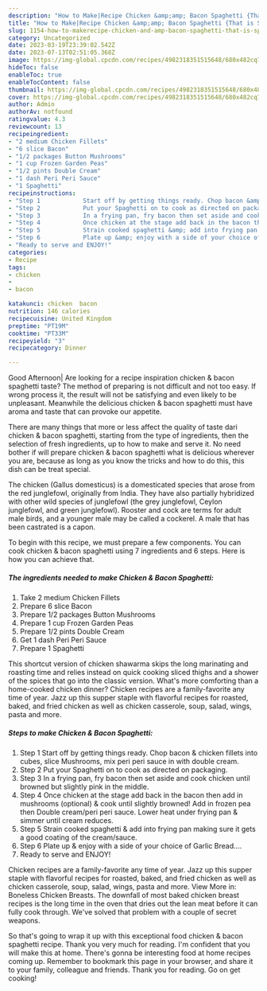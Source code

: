 ```yaml
---
description: "How to Make|Recipe Chicken &amp;amp; Bacon Spaghetti {That is Special"
title: "How to Make|Recipe Chicken &amp;amp; Bacon Spaghetti {That is Special"
slug: 1154-how-to-makerecipe-chicken-and-amp-bacon-spaghetti-that-is-special
category: Uncategorized
date: 2023-03-19T23:39:02.542Z
date: 2023-07-13T02:51:05.368Z
image: https://img-global.cpcdn.com/recipes/4982318351515648/680x482cq70/chicken-bacon-spaghetti-recipe-main-photo.jpg
hideToc: false
enableToc: true
enableTocContent: false
thumbnail: https://img-global.cpcdn.com/recipes/4982318351515648/680x482cq70/chicken-bacon-spaghetti-recipe-main-photo.jpg
cover: https://img-global.cpcdn.com/recipes/4982318351515648/680x482cq70/chicken-bacon-spaghetti-recipe-main-photo.jpg
author: Admin
authorAv: notfound
ratingvalue: 4.3
reviewcount: 13
recipeingredient:
- "2 medium Chicken Fillets"
- "6 slice Bacon"
- "1/2 packages Button Mushrooms"
- "1 cup Frozen Garden Peas"
- "1/2 pints Double Cream"
- "1 dash Peri Peri Sauce"
- "1 Spaghetti"
recipeinstructions:
- "Step 1            Start off by getting things ready. Chop bacon &amp; chicken fillets into cubes, slice Mushrooms, mix peri peri sauce in with double cream."
- "Step 2            Put your Spaghetti on to cook as directed on packaging."
- "Step 3            In a frying pan, fry bacon then set aside and cook chicken until browned but slightly pink in the middle."
- "Step 4            Once chicken at the stage add back in the bacon then add in mushrooms (optional) &amp; cook until slightly browned! Add in frozen pea then Double cream/peri peri sauce. Lower heat under frying pan &amp; simmer until cream reduces."
- "Step 5            Strain cooked spaghetti &amp; add into frying pan making sure it gets a good coating of the cream/sauce."
- "Step 6            Plate up &amp; enjoy with a side of your choice of Garlic Bread...."
- "Ready to serve and ENJOY!"
categories:
- Recipe
tags:
- chicken
- 
- bacon

katakunci: chicken  bacon 
nutrition: 146 calories
recipecuisine: United Kingdom
preptime: "PT19M"
cooktime: "PT33M"
recipeyield: "3"
recipecategory: Dinner

---
```



Good Afternoon| Are looking for a recipe inspiration chicken &amp; bacon spaghetti taste? The method of preparing is not difficult and not too easy. If wrong process it, the result will not be satisfying and even likely to be unpleasant. Meanwhile the delicious chicken &amp; bacon spaghetti must have aroma and taste that can provoke our appetite.






There are many things that more or less affect the quality of taste dari chicken &amp; bacon spaghetti, starting from the type of ingredients, then the selection of fresh ingredients, up to how to make and serve it. No need bother if will prepare chicken &amp; bacon spaghetti what is delicious wherever you are, because as long as you know the tricks and how to do this, this dish can be treat special.


The chicken (Gallus domesticus) is a domesticated species that arose from the red junglefowl, originally from India. They have also partially hybridized with other wild species of junglefowl (the grey junglefowl, Ceylon junglefowl, and green junglefowl). Rooster and cock are terms for adult male birds, and a younger male may be called a cockerel. A male that has been castrated is a capon.


To begin with this recipe, we must prepare a few components. You can cook chicken &amp; bacon spaghetti using 7 ingredients and 6 steps. Here is how you can achieve that.

<!--inarticleads1-->

##### The ingredients needed to make Chicken &amp; Bacon Spaghetti:

1. Take 2 medium Chicken Fillets
1. Prepare 6 slice Bacon
1. Prepare 1/2 packages Button Mushrooms
1. Prepare 1 cup Frozen Garden Peas
1. Prepare 1/2 pints Double Cream
1. Get 1 dash Peri Peri Sauce
1. Prepare 1 Spaghetti


This shortcut version of chicken shawarma skips the long marinating and roasting time and relies instead on quick cooking sliced thighs and a shower of the spices that go into the classic version. What&#39;s more comforting than a home-cooked chicken dinner? Chicken recipes are a family-favorite any time of year. Jazz up this supper staple with flavorful recipes for roasted, baked, and fried chicken as well as chicken casserole, soup, salad, wings, pasta and more. 

<!--inarticleads2-->

##### Steps to make Chicken &amp; Bacon Spaghetti:

1. Step 1            Start off by getting things ready. Chop bacon &amp; chicken fillets into cubes, slice Mushrooms, mix peri peri sauce in with double cream.
1. Step 2            Put your Spaghetti on to cook as directed on packaging.
1. Step 3            In a frying pan, fry bacon then set aside and cook chicken until browned but slightly pink in the middle.
1. Step 4            Once chicken at the stage add back in the bacon then add in mushrooms (optional) &amp; cook until slightly browned! Add in frozen pea then Double cream/peri peri sauce. Lower heat under frying pan &amp; simmer until cream reduces.
1. Step 5            Strain cooked spaghetti &amp; add into frying pan making sure it gets a good coating of the cream/sauce.
1. Step 6            Plate up &amp; enjoy with a side of your choice of Garlic Bread....
1. Ready to serve and ENJOY!

Chicken recipes are a family-favorite any time of year. Jazz up this supper staple with flavorful recipes for roasted, baked, and fried chicken as well as chicken casserole, soup, salad, wings, pasta and more. View More in: Boneless Chicken Breasts. The downfall of most baked chicken breast recipes is the long time in the oven that dries out the lean meat before it can fully cook through. We&#39;ve solved that problem with a couple of secret weapons. 

So that's going to wrap it up with this exceptional food chicken &amp; bacon spaghetti recipe. Thank you very much for reading. I'm confident that you will make this at home. There's gonna be interesting food at home recipes coming up. Remember to bookmark this page in your browser, and share it to your family, colleague and friends. Thank you for reading. Go on get cooking!
